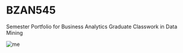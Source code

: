 # BZAN545
Semester Portfolio for Business Analytics Graduate Classwork in Data Mining

![me](https://media.giphy.com/media/l23nU1cZrbqGQ/giphy.gif)

